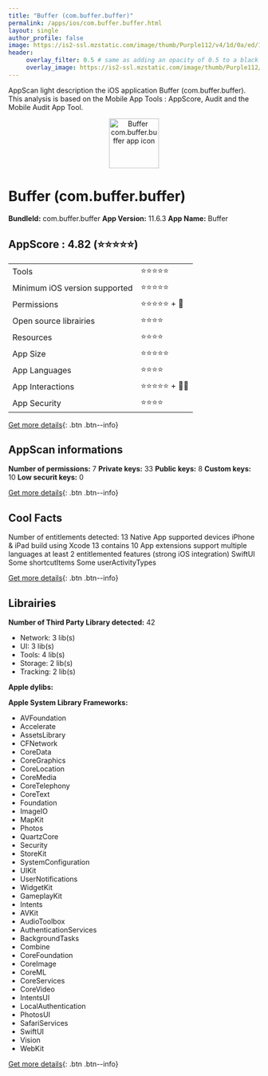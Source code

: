 ```yaml
---
title: "Buffer (com.buffer.buffer)"
permalink: /apps/ios/com.buffer.buffer.html
layout: single
author_profile: false
image: https://is2-ssl.mzstatic.com/image/thumb/Purple112/v4/1d/0a/ed/1d0aed66-dbbf-559b-b9fd-0c83eaa38117/AppIcon-0-1x_U007emarketing-0-7-0-85-220.png/512x512bb.jpg
header: 
     overlay_filter: 0.5 # same as adding an opacity of 0.5 to a black background
     overlay_image: https://is2-ssl.mzstatic.com/image/thumb/Purple112/v4/1d/0a/ed/1d0aed66-dbbf-559b-b9fd-0c83eaa38117/AppIcon-0-1x_U007emarketing-0-7-0-85-220.png/512x512bb.jpg
---
```

AppScan light description the iOS application Buffer (com.buffer.buffer). This analysis is based on the Mobile App Tools : AppScore, Audit and the Mobile Audit App Tool.

  
  
<div style="text-align: center;"><img src="https://is2-ssl.mzstatic.com/image/thumb/Purple112/v4/1d/0a/ed/1d0aed66-dbbf-559b-b9fd-0c83eaa38117/AppIcon-0-1x_U007emarketing-0-7-0-85-220.png/512x512bb.jpg" width="100" height="100" alt="Buffer com.buffer.buffer app icon"></div>  
  
# Buffer (com.buffer.buffer)

**BundleId:** com.buffer.buffer
**App Version:** 11.6.3
**App Name:** Buffer


## AppScore : 4.82 (⭐️⭐️⭐️⭐️⭐️) 

<table>
<tr><td> Tools </td><td> ⭐️⭐️⭐️⭐️⭐️ </td></tr>
<tr><td> Minimum iOS version supported </td><td> ⭐️⭐️⭐️⭐️⭐️ </td></tr>
<tr><td> Permissions </td><td> ⭐️⭐️⭐️⭐️⭐️ + 🌟 </td></tr>
<tr><td> Open source librairies </td><td> ⭐️⭐️⭐️⭐️ </td></tr>
<tr><td> Resources </td><td> ⭐️⭐️⭐️⭐️ </td></tr>
<tr><td> App Size </td><td> ⭐️⭐️⭐️⭐️⭐️ </td></tr>
<tr><td> App Languages </td><td> ⭐️⭐️⭐️⭐️ </td></tr>
<tr><td> App Interactions </td><td> ⭐️⭐️⭐️⭐️⭐️ + 🌟🌟 </td></tr>
<tr><td> App Security </td><td> ⭐️⭐️⭐️⭐️ </td></tr>
</table>

[Get more details](/pricing.html){: .btn .btn--info}  
  
## AppScan informations 

**Number of permissions:** 7
**Private keys:** 33
**Public keys:** 8
**Custom keys:** 10
**Low securit keys:** 0
  
[Get more details](/pricing.html){: .btn .btn--info}

## Cool Facts

Number of entitlements detected: 13
Native App
supported devices iPhone & iPad
build using Xcode 13
contains 10 App extensions
support multiple languages
at least 2 entitlemented features (strong iOS integration)
SwiftUI
Some shortcutItems 
Some userActivityTypes
  
[Get more details](/pricing.html){: .btn .btn--info}

## Librairies 
**Number of Third Party Library detected:** 42
- Network: 3 lib(s)
- UI: 3 lib(s)
- Tools: 4 lib(s)
- Storage: 2 lib(s)
- Tracking: 2 lib(s)

**Apple dylibs:**


**Apple System Library Frameworks:**
- AVFoundation
- Accelerate
- AssetsLibrary
- CFNetwork
- CoreData
- CoreGraphics
- CoreLocation
- CoreMedia
- CoreTelephony
- CoreText
- Foundation
- ImageIO
- MapKit
- Photos
- QuartzCore
- Security
- StoreKit
- SystemConfiguration
- UIKit
- UserNotifications
- WidgetKit
- GameplayKit
- Intents
- AVKit
- AudioToolbox
- AuthenticationServices
- BackgroundTasks
- Combine
- CoreFoundation
- CoreImage
- CoreML
- CoreServices
- CoreVideo
- IntentsUI
- LocalAuthentication
- PhotosUI
- SafariServices
- SwiftUI
- Vision
- WebKit


  
[Get more details](/pricing.html){: .btn .btn--info}

